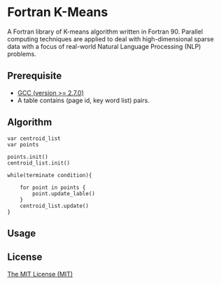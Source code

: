 Fortran K-Means
=======================
A Fortran library of K-means algorithm written in Fortran 90. Parallel computing techniques are applied to deal with high-dimensional sparse data with a focus of real-world Natural Language Processing (NLP) problems.

Prerequisite
----
* [GCC (version >= 2.7.0)](https://gcc.gnu.org/releases.html)
* A table contains (page id, key word list) pairs.

Algorithm
----
```Fortran
var centroid_list
var points

points.init()						
centroid_list.init()				

while(terminate condition){

    for point in points {			
        point.update_lable()
    }
    centroid_list.update()		
}
```

Usage
----


License
----
[The MIT License (MIT)](https://mit-license.org/)
